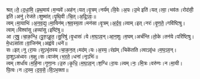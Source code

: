 

  
श्रत्।ते॒।द॒धा॒मि॒।प्र॒थ॒माय॑।म॒न्यवे॑।अह॑न्।यत्।वृ॒त्रम्।नर्य॑म्।वि॒वेः।अ॒पः।उ॒भे इति॑।यत्।त्वा॒।भव॑तः।रोद॑सी॒ इति॑।अनु॑।रेज॑ते।शुष्मा॑त्।पृ॒थि॒वी।चि॒त्।अ॒द्रि॒ऽवः॒॥  
त्वम्।मा॒याभिः॑।अ॒न॒व॒द्य॒।मा॒यिन॑म्।श्र॒व॒स्य॒ता।मन॑सा।वृ॒त्रम्।अ॒र्द॒य॒।त्वाम्।इत्।नरः॑।वृ॒ण॒ते॒।गवि॑ष्टिषु।त्वाम्।विश्वा॑सु।हव्या॑सु।इष्टि॑षु॥  
आ।ए॒षु॒।चा॒क॒न्धि॒।पु॒रु॒ऽहू॒त॒।सू॒रिषु॑।वृ॒धासः॑।ये।म॒घ॒ऽव॒न्।आ॒न॒शुः।म॒घम्।अर्च॑न्ति।तो॒के।तन॑ये।परि॑ष्टिषु।मे॒धऽसा॑ता।वा॒जिन॑म्।अह्व॑ये।धने॑॥  
सः।इत्।नु।रा॒यः।सुऽभृ॑तस्य।चा॒क॒न॒त्।मद॑म्।यः।अ॒स्य॒।रंह्य॑म्।चिके॑तति।त्वाऽवृ॑धः।म॒घ॒ऽव॒न्।दा॒शुऽअ॑ध्वरः।म॒क्षु।सः।वाज॑म्।भ॒र॒ते॒।धना॑।नृऽभिः॑॥  
त्वम्।शर्धा॑य।म॒हि॒ना।गृ॒णा॒नः।उ॒रु।कृ॒धि॒।म॒घ॒ऽव॒न्।श॒ग्धि।रा॒यः।त्वम्।नः॒।मि॒त्रः।वरु॑णः।न।मा॒यी।पि॒त्वः।न।द॒स्म॒।द॒य॒से॒।वि॒ऽभ॒क्ता॥  
